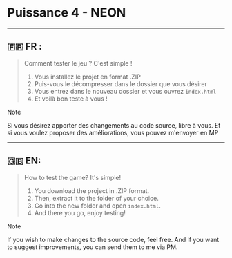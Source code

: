 # Puissance 4 - NEON

---

## 🇫🇷 FR : 

> Comment tester le jeu ? C'est simple !
> 1. Vous installez le projet en format .ZIP
> 2. Puis-vous le décompresser dans le dossier que vous désirer
> 3. Vous entrez dans le nouveau dossier et vous ouvrez `index.html`
> 4. Et voilà bon teste à vous !


> [!NOTE]
> Si vous désirez apporter des changements au code source, libre à vous.
> Et si vous voulez proposer des améliorations, vous pouvez m'envoyer en MP

---

## 🇬🇧 EN:

> How to test the game? It's simple!
> 1. You download the project in .ZIP format.
> 2. Then, extract it to the folder of your choice.
> 3. Go into the new folder and open `index.html`.
> 4. And there you go, enjoy testing!

> [!NOTE]
> If you wish to make changes to the source code, feel free.
> And if you want to suggest improvements, you can send them to me via PM.
